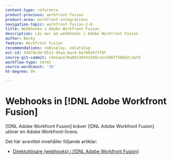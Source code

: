 ```yaml
---
content-type: reference
product-previous: workfront-fusion
product-area: workfront-integrations
navigation-topic: workfront-fusion-2-0
title: Webbhooks i Adobe Workfront Fusion
description: Läs mer om webbhooks i Adobe Workfront Fusion
author: Becky
feature: Workfront Fusion
recommendations: noDisplay, noCatalog
exl-id: 54d74cd4-8513-45aa-8ac4-0a746d472f0f
source-git-commit: c4e5aea70a8013643d3d9ce1c588ff560d2c3afd
workflow-type: tm+mt
source-wordcount: '35'
ht-degree: 0%

---
```


# Webhooks in [!DNL Adobe Workfront Fusion]

[!DNL Adobe Workfront Fusion] kräver [!DNL Adobe Workfront Fusion] utöver en Adobe Workfront-licens.

Det här avsnittet innehåller följande artiklar:

* [Direktutlösare (webhooks) i [!DNL Adobe Workfront Fusion]](../../workfront-fusion/webhooks/instant-triggers-webhooks.md)
